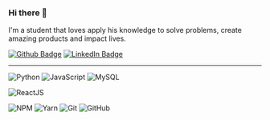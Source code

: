 ### Hi there 👋

I'm a student that loves apply his knowledge to solve problems, create amazing products and impact lives.

[![Github Badge](https://img.shields.io/badge/-GitHub-inactive?style=flat-square&logo=Github&logoColor=white&link=https://github.com/EnzoPortela/)](https://github.com/EnzoPortela/)
[![LinkedIn Badge](https://img.shields.io/badge/-LinkdIn-blue?style=flat-square&logo=Linkedin&logoColor=white&link=https://www.linkedin.com/in/enzo-portela-196316169/)](https://www.linkedin.com/in/enzo-portela-196316169/)


---


![Python](http://img.shields.io/badge/-Python-blue?style=flat-square&logo=python&logoColor=ffffff)
![JavaScript](http://img.shields.io/badge/-JavaScript-yellow?style=flat-square&logo=javascript&logoColor=ffffff)
![MySQL](http://img.shields.io/badge/-MySQL-orange?style=flat-square&logo=MySQL&logoColor=ffffff)

![ReactJS](http://img.shields.io/badge/-React-deepskyblue?style=flat-square&logo=react&logoColor=ffffff)

![NPM](http://img.shields.io/badge/-NPM-red?style=flat-square&logo=npm&logoColor=ffffff)
![Yarn](http://img.shields.io/badge/-Yarn-steelblue?style=flat-square&logo=yarn&logoColor=ffffff)
![Git](http://img.shields.io/badge/-Git-lightcoral?style=flat-square&logo=git&logoColor=ffffff)
![GitHub](http://img.shields.io/badge/-GitHub-inactive?style=flat-square&logo=github&logoColor=ffffff)

